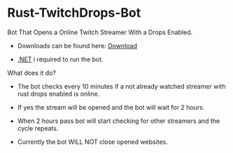 # Rust-TwitchDrops-Bot
Bot That Opens a Online Twitch Streamer With a Drops Enabled.

- Downloads can be found here: [Download](https://github.com/rufo123/Rust-TwitchDrops-Bot/releases/latest)

- [.NET](https://dotnet.microsoft.com/) i required to run the bot.



What does it do?

- The bot checks every 10 minutes if a not already watched streamer with rust drops enabled is online.
- If yes the stream will be opened and the bot will wait for 2 hours.
- When 2 hours pass bot will start checking for other streamers and the cycle repeats.

- Currently the bot WILL NOT close opened websites.
